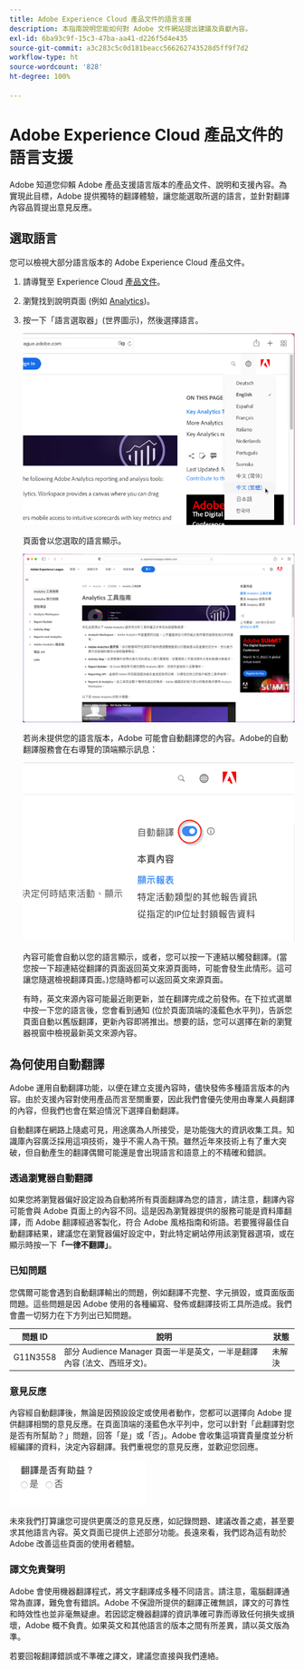 ```yaml
---
title: Adobe Experience Cloud 產品文件的語言支援
description: 本指南說明您能如何對 Adobe 文件網站提出建議及貢獻內容。
exl-id: 6ba93c9f-15c3-47ba-aa41-d226f5d4e435
source-git-commit: a3c283c5c0d181beacc566262743528d5ff9f7d2
workflow-type: ht
source-wordcount: '828'
ht-degree: 100%

---
```


# Adobe Experience Cloud 產品文件的語言支援

Adobe 知道您仰賴 Adobe 產品支援語言版本的產品文件、說明和支援內容。為實現此目標，Adobe 提供獨特的翻譯體驗，讓您能選取所選的語言，並針對翻譯內容品質提出意見反應。

## 選取語言

您可以檢視大部分語言版本的 Adobe Experience Cloud 產品文件。

1. 請導覽至 Experience Cloud [產品文件](https://helpx.adobe.com/tw/support/experience-cloud.html)。

1. 瀏覽找到說明頁面 (例如 [Analytics](https://docs.adobe.com/content/help/zh-Hant/analytics/landing/home.html))。

1. 按一下「語言選取器」(世界圖示)，然後選擇語言。

   ![語言選取器](assets/language-dropdown.png)

   頁面會以您選取的語言顯示。

   ![翻譯的頁面](assets/french.png)

   若尚未提供您的語言版本，Adobe 可能會自動翻譯您的內容。Adobe的自動翻譯服務會在右導覽的頂端顯示訊息：

   ![翻譯訊息](assets/machine-translation-message.png)

   內容可能會自動以您的語言顯示，或者，您可以按一下連結以觸發翻譯。(當您按一下超連結從翻譯的頁面返回英文來源頁面時，可能會發生此情形。這可讓您隨選檢視翻譯頁面。)您隨時都可以返回英文來源頁面。

   有時，英文來源內容可能最近剛更新，並在翻譯完成之前發佈。在下拉式選單中按一下您的語言後，您會看到通知 (位於頁面頂端的淺藍色水平列)，告訴您頁面自動以舊版翻譯，更新內容即將推出。想要的話，您可以選擇在新的瀏覽器視窗中檢視最新英文來源內容。

## 為何使用自動翻譯

Adobe 運用自動翻譯功能，以便在建立支援內容時，儘快發佈多種語言版本的內容。由於支援內容對使用產品而言至關重要，因此我們會優先使用由專業人員翻譯的內容，但我們也會在緊迫情況下選擇自動翻譯。

自動翻譯在網路上隨處可見，用途廣為人所接受，是功能強大的資訊收集工具。知識庫內容廣泛採用這項技術，幾乎不需人為干預。雖然近年來技術上有了重大突破，但自動產生的翻譯偶爾可能還是會出現語言和語意上的不精確和錯誤。

### 透過瀏覽器自動翻譯

如果您將瀏覽器偏好設定設為自動將所有頁面翻譯為您的語言，請注意，翻譯內容可能會與 Adobe 頁面上的內容不同。這是因為瀏覽器提供的服務可能是資料庫翻譯，而 Adobe 翻譯經過客製化，符合 Adobe 風格指南和術語。若要獲得最佳自動翻譯結果，建議您在瀏覽器偏好設定中，對此特定網站停用該瀏覽器選項，或在顯示時按一下&#x200B;**「一律不翻譯」**。

### 已知問題

您偶爾可能會遇到自動翻譯輸出的問題，例如翻譯不完整、字元損毀，或頁面版面問題。這些問題是因 Adobe 使用的各種編寫、發佈或翻譯技術工具所造成。我們會盡一切努力在下方列出已知問題。

| **問題 ID** | **說明** | **狀態** |
|--------------|-------------------------------------------------------------------------------------|------------|
| G11N3558 | 部分 Audience Manager 頁面一半是英文，一半是翻譯內容 (法文、西班牙文)。 | 未解決 |

### 意見反應

內容經自動翻譯後，無論是因預設設定或使用者動作，您都可以選擇向 Adobe 提供翻譯相關的意見反應。在頁面頂端的淺藍色水平列中，您可以針對「此翻譯對您是否有所幫助？」問題，回答「是」或「否」。Adobe 會收集這項寶貴量度並分析經編譯的資料，決定內容翻譯。我們重視您的意見反應，並歡迎您回應。

![意見反應](assets/machine-translation-feedback.png)

未來我們打算讓您可提供更廣泛的意見反應，如記錄問題、建議改善之處，甚至要求其他語言內容。英文頁面已提供上述部分功能。長遠來看，我們認為這有助於 Adobe 改善這些頁面的使用者體驗。

<!--
![Improve this page](assets/feedback.png)
-->

### 譯文免責聲明

Adobe 會使用機器翻譯程式，將文字翻譯成多種不同語言。請注意，電腦翻譯通常為直譯，難免會有錯誤。Adobe 不保證所提供的翻譯正確無誤，譯文的可靠性和時效性也並非毫無疑慮。若因認定機器翻譯的資訊準確可靠而導致任何損失或損壞，Adobe 概不負責。如果英文和其他語言的版本之間有所差異，請以英文版為準。

若要回報翻譯錯誤或不準確之譯文，建議您直接與我們連絡。
